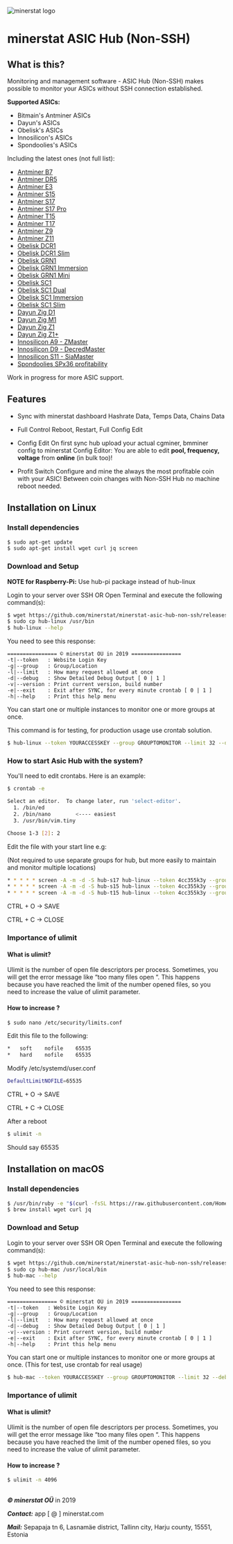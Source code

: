 ![minerstat logo](https://cdn.rawgit.com/minerstat/minerstat-asic/master/docs/logo_full.svg)

# minerstat ASIC Hub (Non-SSH)

## What is this?
Monitoring and management software - ASIC Hub (Non-SSH) makes possible to monitor your ASICs without SSH connection established.

**Supported ASICs:**
* Bitmain's Antminer ASICs
* Dayun's ASICs
* Obelisk's ASICs
* Innosilicon's ASICs
* Spondoolies's ASICs

Including the latest ones (not full list):
* [Antminer B7](https://minerstat.com/hardware/antminer-b7)
* [Antminer DR5](https://minerstat.com/hardware/antminer-dr5)
* [Antminer E3](https://minerstat.com/hardware/antminer-e3)
* [Antminer S15](https://minerstat.com/hardware/antminer-s15)
* [Antminer S17](https://minerstat.com/hardware/antminer-s17)
* [Antminer S17 Pro](https://minerstat.com/hardware/antminer-s17-pro)
* [Antminer T15](https://minerstat.com/hardware/antminer-t15)
* [Antminer T17](https://minerstat.com/hardware/antminer-t17)
* [Antminer Z9](https://minerstat.com/hardware/antminer-z9)
* [Antminer Z11](https://minerstat.com/hardware/antminer-z11)
* [Obelisk DCR1](https://minerstat.com/hardware/obelisk-dcr1)
* [Obelisk DCR1 Slim](https://minerstat.com/hardware/obelisk-dcr1-slim)
* [Obelisk GRN1](https://minerstat.com/hardware/obelisk-grn1)
* [Obelisk GRN1 Immersion](https://minerstat.com/hardware/obelisk-immersion)
* [Obelisk GRN1 Mini](https://minerstat.com/hardware/obelisk-grn1-mini)
* [Obelisk SC1](https://minerstat.com/hardware/obelisk-sc1)
* [Obelisk SC1 Dual](https://minerstat.com/hardware/obelisk-sc1-dual)
* [Obelisk SC1 Immersion](https://minerstat.com/hardware/obelisk-sc1-immersion)
* [Obelisk SC1 Slim](https://minerstat.com/hardware/obelisk-sc1-slim)
* [Dayun Zig D1](https://minerstat.com/hardware/dayun-zig-d1)
* [Dayun Zig M1](https://minerstat.com/hardware/dayun-zig-m1)
* [Dayun Zig Z1](https://minerstat.com/hardware/dayun-zig-z1)
* [Dayun Zig Z1+](https://minerstat.com/hardware/dayun-zig-z1-plus)
* [Innosilicon A9 - ZMaster](https://minerstat.com/hardware/innosilicon-a9-zmaster)
* [Innosilicon D9 - DecredMaster](https://minerstat.com/hardware/innosilicon-d9-decredmaster)
* [Innosilicon S11 - SiaMaster](https://minerstat.com/hardware/innosilicon-s11-siamaster)
* [Spondoolies SPx36 profitability](https://minerstat.com/hardware/spondoolies-spx36)

Work in progress for more ASIC support.

## Features

* Sync with minerstat dashboard
Hashrate Data, Temps Data, Chains Data

* Full Control
Reboot, Restart, Full Config Edit

* Config Edit
On first sync hub upload your actual cgminer, bmminer config to minerstat Config Editor:
You are able to edit **pool, frequency, voltage** from **online** (in bulk too)!

* Profit Switch
Configure and mine the always the most profitable coin with your ASIC! 
Between coin changes with Non-SSH Hub no machine reboot needed.

## Installation on Linux

### Install dependencies

``` sh
$ sudo apt-get update
$ sudo apt-get install wget curl jq screen
```

### Download and Setup

**NOTE for Raspberry-Pi:** Use hub-pi package instead of hub-linux

Login to your server over SSH OR Open Terminal and execute the following command(s):

``` sh
$ wget https://github.com/minerstat/minerstat-asic-hub-non-ssh/releases/download/latest/hub-linux && chmod 777 hub-linux
$ sudo cp hub-linux /usr/bin
$ hub-linux --help
```

You need to see this response:

```
================ © minerstat OÜ in 2019 ================
-t|--token   : Website Login Key
-g|--group   : Group/Location
-l|--limit   : How many request allowed at once
-d|--debug   : Show Detailed Debug Output [ 0 | 1 ]
-v|--version : Print current version, build number
-e|--exit    : Exit after SYNC, for every minute crontab [ 0 | 1 ]
-h|--help    : Print this help menu
```

You can start one or multiple instances to monitor one or more groups at once.

This command is for testing, for production usage use crontab solution.
``` sh
$ hub-linux --token YOURACCESSKEY --group GROUPTOMONITOR --limit 32 --debug 1
```

### How to start Asic Hub with the system?

You'll need to edit crontabs. Here is an example:

``` sh
$ crontab -e

Select an editor.  To change later, run 'select-editor'.
  1. /bin/ed
  2. /bin/nano        <---- easiest
  3. /usr/bin/vim.tiny

Choose 1-3 [2]: 2

```

Edit the file with your start line e.g:

(Not required to use separate groups for hub, but more easily to maintain and monitor multiple locations)

``` sh
* * * * * screen -A -m -d -S hub-s17 hub-linux --token 4cc355k3y --group s17 --limit 128 --exit 1
* * * * * screen -A -m -d -S hub-s15 hub-linux --token 4cc355k3y --group s15 --limit 128 --exit 1
* * * * * screen -A -m -d -S hub-t15 hub-linux --token 4cc355k3y --group t15 --limit 128 --exit 1
```

CTRL + O -> SAVE

CTRL + C -> CLOSE

### Importance of ulimit

#### What is ulimit?
Ulimit is the number of open file descriptors per process. Sometimes, you will get the error message like “too many files open “. This happens because you have reached the limit of the number opened files, so you need to increase the value of ulimit parameter.

#### How to increase ?

``` sh
$ sudo nano /etc/security/limits.conf
```

Edit this file to the following:

``` sh
*   soft    nofile    65535
*   hard    nofile    65535
```

Modify /etc/systemd/user.conf

``` sh
DefaultLimitNOFILE=65535
```

CTRL + O -> SAVE

CTRL + C -> CLOSE

After a reboot

``` sh
$ ulimit -n
```

Should say 65535

## Installation on macOS

### Install dependencies

``` sh
$ /usr/bin/ruby -e "$(curl -fsSL https://raw.githubusercontent.com/Homebrew/install/master/install)"
$ brew install wget curl jq
```

### Download and Setup

Login to your server over SSH OR Open Terminal and execute the following command(s):

``` sh
$ wget https://github.com/minerstat/minerstat-asic-hub-non-ssh/releases/download/latest/hub-mac && chmod 777 hub-mac
$ sudo cp hub-mac /usr/local/bin
$ hub-mac --help
```

You need to see this response:

```
================ © minerstat OÜ in 2019 ================
-t|--token   : Website Login Key
-g|--group   : Group/Location
-l|--limit   : How many request allowed at once
-d|--debug   : Show Detailed Debug Output [ 0 | 1 ]
-v|--version : Print current version, build number
-e|--exit    : Exit after SYNC, for every minute crontab [ 0 | 1 ]
-h|--help    : Print this help menu
```

You can start one or multiple instances to monitor one or more groups at once. (This for test, use crontab for real usage)

``` sh
$ hub-mac --token YOURACCESSKEY --group GROUPTOMONITOR --limit 32 --debug 1
```

### Importance of ulimit

#### What is ulimit?
Ulimit is the number of open file descriptors per process. Sometimes, you will get the error message like “too many files open “. This happens because you have reached the limit of the number opened files, so you need to increase the value of ulimit parameter.

#### How to increase ?

``` sh
$ ulimit -n 4096
```

##

***© minerstat OÜ*** in 2019


***Contact:*** app [ @ ] minerstat.com


***Mail:*** Sepapaja tn 6, Lasnamäe district, Tallinn city, Harju county, 15551, Estonia

##
